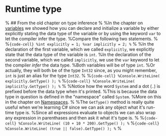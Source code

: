 # Runtime type

% ## From the old chapter on type inference
%
%In the chapter on [variables](variables) we showed how you can declare and initialize a variable by either explicitly stating the data type of the variable or by using the keyword `var` to let the compiler infer the type.
%Compare the following two statements.
%
%```{code-cell}
%int explicitly = 1;
%var implicitly = 2;
%```
%
%In the declaration of the first variable, which we called `explicitly`, we explicitly state that the data type of the variable is `int`.
%In the declaration of the second variable, which we called `implicitly`, we use the `var` keyword to let the compiler *infer* the data type.
%Both variables will be of type `int`.
%Or actually, they will both be of the type `Int32` since, as you might remember, `int` is just an alias for the type `Int32`.
%
%```{code-cell}
%Console.WriteLine( explicitly.GetType() );
%```
%```{code-cell}
%Console.WriteLine( implicitly.GetType() );
%```
%
%Notice how the word `System` and a dot (`.`) is prefixed before the data type when it's printed.
%This is because the data type in question is defined in the "namespace" called `System`.
%More on this in the chapter on [Namespaces](namespaces).
%
%The `GetType()` method is really quite useful when we're learning C# since we can ask any object what it's run-time type is.
%Since all expressions evaluate to objects we can also wrap any expression in parenthases and then ask it what it's type is.
%
%```{code-cell}
%Console.WriteLine( (10 + 10 * 200).GetType() );
%```
%```{code-cell}
%Console.WriteLine( (true || false).GetType() );
%```
%
